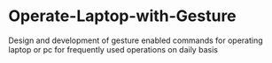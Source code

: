 # Operate-Laptop-with-Gesture
Design and development of gesture enabled commands for operating laptop or pc for frequently used operations on daily basis
